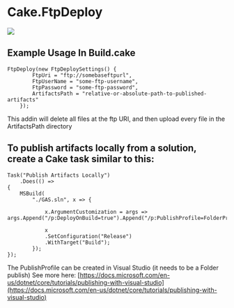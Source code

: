 # Cake.FtpDeploy

![](https://ci.appveyor.com/api/projects/status/ky32ma3hw9ujidwl/branch/master?svg=true)

## Example Usage In Build.cake

```
FtpDeploy(new FtpDeploySettings() {
        FtpUri = "ftp://somebaseftpurl",
        FtpUserName = "some-ftp-username",
        FtpPassword = "some-ftp-password",
        ArtifactsPath = "relative-or-absolute-path-to-published-artifacts"
    });
```

This addin will delete all files at the ftp URI, and then upload every file in the ArtifactsPath directory

## To publish artifacts locally from a solution, create a Cake task similar to this:
```
Task("Publish Artifacts Locally")
    .Does(() =>
{
    MSBuild(
        "./GAS.sln", x => {

            x.ArgumentCustomization = args => args.Append("/p:DeployOnBuild=true").Append("/p:PublishProfile=FolderProfile");

            x
            .SetConfiguration("Release")
            .WithTarget("Build");
        });
});
```

The PublishProfile can be created in Visual Studio (it needs to be a Folder publish)
See more here: [https://docs.microsoft.com/en-us/dotnet/core/tutorials/publishing-with-visual-studio](https://docs.microsoft.com/en-us/dotnet/core/tutorials/publishing-with-visual-studio)
